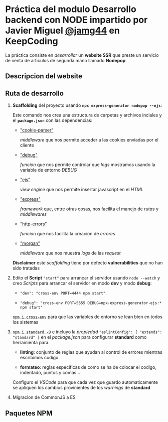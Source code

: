 # Práctica del modulo Desarrollo backend con NODE impartido por Javier Miguel [**@jamg44**](https://github.com/jamg44) en KeepCoding

La práctica consiste en _desarrollar_ un **website SSR** que preste un servicio de venta de articulos de segunda mano llamado **Nodepop**

## Descripcion del website

## Ruta de desarrollo

1. **Scaffolding** del proyecto usando **`npx express-generator nodepop --ejs`**:

   Este comando nos crea una estructura de carpetas y archivos inciales y el **`package.json`** con las dependencias:

   - ["cookie-parser"](https://www.npmjs.com/package/cookie-parser)

     _middleware_ que nos permite acceder a las cookies enviadas por el cliente

   - ["debug"](https://www.npmjs.com/package/debug)

     _funcion_ que nos permite controlar que _logs_ mostramos usando la variable de entorno _DEBUG_

   - ["ejs"](https://www.npmjs.com/package/ejs)

     _view engine_ que nos permite insertar javascript en el _HTML_

   - ["express"](https://www.npmjs.com/package/express)

     _framework_ que, entre otras cosas, nos facilita el manejo de _rutas_ y _middlewares_

   - ["http-errors"](https://www.npmjs.com/package/http-errors)

     _funcion_ que nos facilita la creacion de _errores_

   - ["morgan"](https://www.npmjs.com/package/morgan)

     _middleware_ que nos muestra _logs_ de las _request_

   **Disclaimer** este _scaffolding_ tiene por defecto **vulnerabilities** que no han sido tratadas

2. Edito el **Script** `"start"` para arrancar el servidor usando `node --watch` y creo _Scripts_ para arrancar el servidor en modo **dev** y modo **debug**:

   - `"dev": "cross-env PORT=4444 npm start"`

   - `"debug": "cross-env PORT=5555 DEBUG=npx-express-generator-ejs:* npm start"`

   [`npm i cross-env`](https://www.npmjs.com/package/cross-env) para que las variables de entorno se lean bien en todos los sistemas

3. [`npm i standard -D`](https://www.npmjs.com/package/standard) e incluyo la _propiedad_ `"eslintConfig": { "extends": "standard" }` en el _package.json_ para configurar **standard** como herramienta para:

   - **linting**: conjunto de reglas que ayudan al control de errores mientras escribimos codigo

   - **formateo**: reglas especificas de como se ha de colocar el codigo, indentado, puntos y comas...

   Configuro el _VSCode_ para que cada vez que guardo automaticamente se apliquen los cambios provinientes de los _warnings_ de **standard**

4. Migracion de CommonJS a ES

## Paquetes NPM
